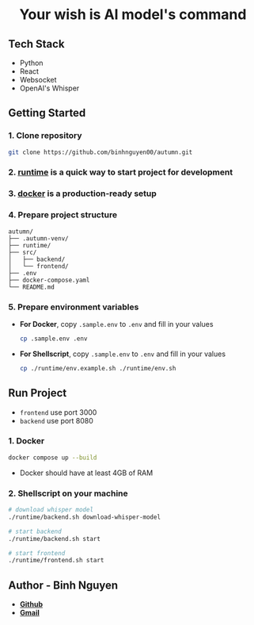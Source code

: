 <h1 align="center">Your wish is AI model's command</h1>

## Tech Stack
- Python
- React
- Websocket
- OpenAI's Whisper

## Getting Started
### 1. Clone repository
```bash
git clone https://github.com/binhnguyen00/autumn.git
```
### 2. [runtime](./runtime) is a quick way to start project for development
### 3. [docker](./docker-compose.yaml) is a production-ready setup
### 4. Prepare project structure
```plaintext
autumn/
├── .autumn-venv/
├── runtime/
├── src/
│   ├── backend/
│   └── frontend/
├── .env
├── docker-compose.yaml
└── README.md
```
### 5. Prepare environment variables
- **For Docker**, copy ```.sample.env``` to ```.env``` and fill in your values
  ```bash
  cp .sample.env .env
  ```
- **For Shellscript**, copy ```.sample.env``` to ```.env``` and fill in your values
  ```bash
  cp ./runtime/env.example.sh ./runtime/env.sh
  ```

## Run Project
- ```frontend``` use port 3000
- ```backend``` use port 8080

### 1. Docker
```bash
docker compose up --build
```
- Docker should have at least 4GB of RAM

### 2. Shellscript on your machine
```bash
# download whisper model
./runtime/backend.sh download-whisper-model

# start backend
./runtime/backend.sh start

# start frontend
./runtime/frontend.sh start
```

## Author - Binh Nguyen
- **[Github](https://github.com/binhnguyen00)**
- **[Gmail](mailto:jackjack2000.kahp@gmail.com)**